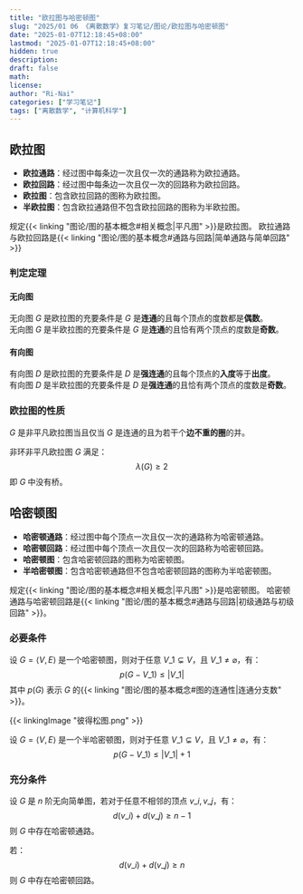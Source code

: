 ```yaml
---
title: "欧拉图与哈密顿图"
slug: "2025/01 06 《离散数学》复习笔记/图论/欧拉图与哈密顿图"
date: "2025-01-07T12:18:45+08:00"
lastmod: "2025-01-07T12:18:45+08:00"
hidden: true
description:
draft: false
math:
license:
author: "Ri-Nai"
categories: ["学习笔记"]
tags: ["离散数学", "计算机科学"]
---
```

## 欧拉图
- **欧拉通路**：经过图中每条边一次且仅一次的通路称为欧拉通路。
- **欧拉回路**：经过图中每条边一次且仅一次的回路称为欧拉回路。
- **欧拉图**：包含欧拉回路的图称为欧拉图。
- **半欧拉图**：包含欧拉通路但不包含欧拉回路的图称为半欧拉图。  

规定{{< linking "图论/图的基本概念#相关概念|平凡图" >}}是欧拉图。
欧拉通路与欧拉回路是{{< linking "图论/图的基本概念#通路与回路|简单通路与简单回路" >}}

### 判定定理
#### 无向图
无向图 $G$ 是欧拉图的充要条件是 $G$ 是**连通**的且每个顶点的度数都是**偶数**。  
无向图 $G$ 是半欧拉图的充要条件是 $G$ 是**连通**的且恰有两个顶点的度数是**奇数**。  

#### 有向图
有向图 $D$ 是欧拉图的充要条件是 $D$ 是**强连通**的且每个顶点的**入度**等于**出度**。  
有向图 $D$ 是半欧拉图的充要条件是 $D$ 是**强连通**的且恰有两个顶点的度数是**奇数**。  

### 欧拉图的性质
$G$ 是非平凡欧拉图当且仅当 $G$ 是连通的且为若干个**边不重的圈**的并。

非环非平凡欧拉图 $G$ 满足：
$$\lambda(G) \geq 2$$
即 $G$ 中没有桥。

## 哈密顿图
- **哈密顿通路**：经过图中每个顶点一次且仅一次的通路称为哈密顿通路。
- **哈密顿回路**：经过图中每个顶点一次且仅一次的回路称为哈密顿回路。
- **哈密顿图**：包含哈密顿回路的图称为哈密顿图。
- **半哈密顿图**：包含哈密顿通路但不包含哈密顿回路的图称为半哈密顿图。

规定{{< linking "图论/图的基本概念#相关概念|平凡图" >}}是哈密顿图。
哈密顿通路与哈密顿回路是{{< linking "图论/图的基本概念#通路与回路|初级通路与初级回路" >}}。

### 必要条件
设 $G = \langle V, E \rangle$ 是一个哈密顿图，则对于任意 $V\_1 \varsubsetneq V$，且 $V\_1 \neq \varnothing$，有：
$$p(G - V\_1) \leq \left|V\_1\right|$$
其中 $p(G)$ 表示 $G$ 的{{< linking "图论/图的基本概念#图的连通性|连通分支数" >}}。

{{< linkingImage "彼得松图.png" >}}

设 $G = \langle V, E \rangle$ 是一个半哈密顿图，则对于任意 $V\_1 \varsubsetneq V$，且 $V\_1 \neq \varnothing$，有：
$$p(G - V\_1) \leq \left|V\_1\right| + 1$$

### 充分条件
设 $G$ 是 $n$ 阶无向简单图，若对于任意不相邻的顶点 $v\_i, v\_j$，有：
$$d(v\_i) + d(v\_j) \geq n - 1$$
则 $G$ 中存在哈密顿通路。

若：
$$d(v\_i) + d(v\_j) \geq n$$
则 $G$ 中存在哈密顿回路。


